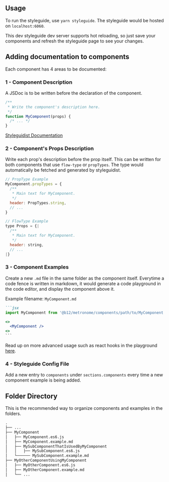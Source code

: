 ## Usage
To run the styleguide, use `yarn styleguide`. The styleguide would be hosted on `localhost:6060`.

This dev styleguide dev server supports hot reloading, so just save your components and refresh the styleguide page to see your changes.

## Adding documentation to components
Each component has 4 areas to be documented:

### 1 - Component Description
A JSDoc is to be written before the declaration of the component.
```js static
/**
 * Write the component's description here.
 */
function MyComponent(props) {
  /* ... */
}
```
[Styleguidist Documentation](https://react-styleguidist.js.org/docs/documenting.html#code-comments-and-proptypes)

### 2 - Component's Props Description
Write each prop's description before the prop itself. This can be written for both components that use `flow-type` or `propTypes`. The type would automatically be fetched and generated by styleguidist.

```js static
// PropType Example
MyComponent.propTypes = {
  /**
   * Main text for MyComponent.
   */
  header: PropTypes.string,
  // ...
}
```

```js static
// FlowType Example
type Props = {|
  /**
   * Main text for MyComponent.
   */
  header: string,
  // ...
|}
```

### 3 - Component Examples
Create a new `.md` file in the same folder as the component itself. Everytime a code fence is written in markdown, it would generate a code playground in the code editor, and display the component above it.

Example filename: `MyComponent.md`
````md
```jsx
import MyComponent from '@b12/metronome/components/path/to/MyComponent.es6.js';

<>
  <MyComponent />
<>
```
````
Read up on more advanced usage such as react hooks in the playground [here](https://react-styleguidist.js.org/docs/documenting.html#writing-code-examples).

### 4 - Styleguide Config File
Add a new entry to `components` under `sections.components` every time a new component example is being added.

## Folder Directory
This is the recommended way to organize components and examples in the folders.

```md
.
├── ...
├── MyComponent
│   ├── MyComponent.es6.js
│   ├── MyComponent.example.md
│   ├── MySubComponentThatIsUsedByMyComponent
│   │   ├── MySubComponent.es6.js
│   └────── MySubComponent.example.md
├── MyOtherComponentUsingMyComponent
│   ├── MyOtherComponent.es6.js
│   ├── MyOtherComponent.example.md
│   └── ...
```
